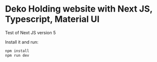 # Deko Holding website with Next JS, Typescript, Material UI

Test of Next JS version 5

Install it and run:

```sh
npm install
npm run dev
```

